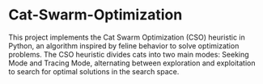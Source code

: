 # Cat-Swarm-Optimization
This project implements the Cat Swarm Optimization (CSO) heuristic in Python, an algorithm inspired by feline behavior to solve optimization problems. The CSO heuristic divides cats into two main modes: Seeking Mode and Tracing Mode, alternating between exploration and exploitation to search for optimal solutions in the search space.
